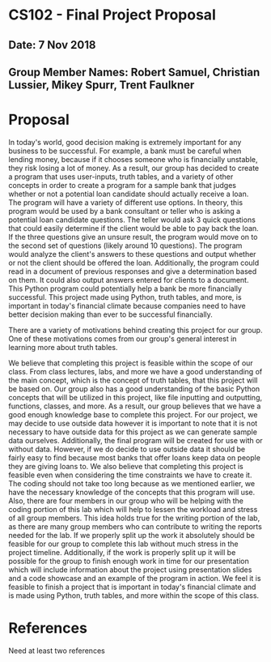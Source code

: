 # CS102 - Final Project Proposal
## Date: 7 Nov 2018
## Group Member Names: Robert Samuel, Christian Lussier, Mikey Spurr, Trent Faulkner

# Proposal
<!-- Introductory paragraph/brief overview of proposed project -->
In today's world, good decision making is extremely important for any business to be successful. For example, a bank must be careful when lending money, because if it chooses someone who is financially unstable, they risk losing a lot of money. As a result, our group has decided to create a program that uses user-inputs, truth tables, and a variety of other concepts in order to create a program for a sample bank that judges whether or not a potential loan candidate should actually receive a loan. The program will have a variety of different use options. In theory, this program would be used by a bank consultant or teller who is asking a potential loan candidate questions. The teller would ask 3 quick questions that could easily determine if the client would be able to pay back the loan. If the three questions give an unsure result, the program would move on to the second set of questions (likely around 10 questions). The program would analyze the client's answers to these questions and output whether or not the client should be offered the loan. Additionally, the program could read in a document of previous responses and give a determination based on them. It could also output answers entered for clients to a document. This Python program could potentially help a bank be more financially successful. This project made using Python, truth tables, and more, is important in today's financial climate because companies need to have better decision making than ever to be successful financially.

<!-- Paragraph for motivation of project -->
There are a variety of motivations behind creating this project for our group. One of these motivations comes from our group's general interest in learning more about truth tables. 

<!-- Paragraph of how completing the project is feasible -- do you need data? How much time do you think you need (code and actual writing)? How will we showcase idea? -->
We believe that completing this project is feasible within the scope of our class. From class lectures, labs, and more we have a good understanding of the main concept, which is the concept of truth tables, that this project will be based on. Our group also has a good understanding of the basic Python concepts that will be utilized in this project, like file inputting and outputting, functions, classes, and more. As a result, our group believes that we have a good enough knowledge base to complete this project. For our project, we may decide to use outside data however it is important to note that it is not necessary to have outside data for this project as we can generate sample data ourselves. Additionally, the final program will be created for use with or without data. However, if we do decide to use outside data it should be fairly easy to find because most banks that offer loans keep data on people they are giving loans to. We also believe that completing this project is feasible even when considering the time constraints we have to create it. The coding should not take too long because as we mentioned earlier, we have the necessary knowledge of the concepts that this program will use. Also, there are four members in our group who will be helping with the coding portion of this lab which will help to lessen the workload and stress of all group members. This idea holds true for the writing portion of the lab, as there are many group members who can contribute to writing the reports needed for the lab. If we properly split up the work it absolutely should be feasible for our group to complete this lab without much stress in the project timeline. Additionally, if the work is properly split up it will be possible for the group to finish enough work in time for our presentation which will include information about the project using presentation slides and a code showcase and an example of the program in action. We feel it is feasible to finish a project that is important in today's financial climate and is made using Python, truth tables, and more within the scope of this class.

# References
Need at least two references
